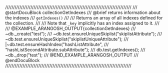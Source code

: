 ////////////////////////////////////////////////////////////////////////////////
/// @startDocuBlock collectionGetIndexes
/// @brief returns information about the indexes
/// `getIndexes()`
///
/// Returns an array of all indexes defined for the collection.
///
/// Note that `_key` implicitly has an index assigned to it.
///
/// @EXAMPLE_ARANGOSH_OUTPUT{collectionGetIndexes}
/// ~db._create("test");
/// ~db.test.ensureUniqueSkiplist("skiplistAttribute");
/// ~db.test.ensureUniqueSkiplist("skiplistUniqueAttribute");
/// |~db.test.ensureHashIndex("hashListAttribute",
///                           "hashListSecondAttribute.subAttribute");
/// db.test.getIndexes();
/// ~db._drop("test");
/// @END_EXAMPLE_ARANGOSH_OUTPUT
/// @endDocuBlock
////////////////////////////////////////////////////////////////////////////////